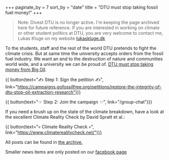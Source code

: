 +++
paginate_by = 7
sort_by = "date"
title = "DTU must stop taking fossil fuel money!"
+++

> Note: Divest DTU is no longer active. I'm keeping the page archived here for future reference. If you are interested in working on climate or other student politics at DTU, you are very welcome to contact me, Lukas Kluge on my website [lukaskluge.dk](https://lukaskluge.dk)

To the students, staff and the rest of the world DTU pretends to fight the climate crisis. But at same time the university accepts orders from the fossil fuel industry. 
We want an end to the destruction of nature and communities world wide, and a university we can be proud of. [DTU must stop taking money from Big Oil](https://fossilfreeresearch.com/letter/).

{{ button(text="✍️ Step 1: Sign the petition ✍️", link="https://campaigns.gofossilfree.org/petitions/restore-the-integrity-of-dtu-stop-oil-extraction-research")}}


{{ button(text="☞ Step 2: Join the campaign ☜", link="/group-chat")}}

If you need a brush up on the state of the climate breakdown, have a look at the excellent Climate Reality Check by David Spratt et al.:

{{ button(text="💀 Climate Reality Check 💀", link="https://www.climaterealitycheck.net/")}}

All posts can be found in [the archive.](/posts/)

Smaller news items are only posted on our [facebook page](https://facebook.com/DivestDTU/)